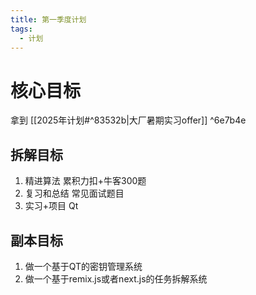 ```yaml
---
title: 第一季度计划
tags:
  - 计划
---
```


# 核心目标

拿到 [[2025年计划#^83532b|大厂暑期实习offer]] ^6e7b4e

## 拆解目标

1. 精进算法 累积力扣+牛客300题
2. 复习和总结 常见面试题目
3. 实习+项目 Qt

## 副本目标

1. 做一个基于QT的密钥管理系统
2. 做一个基于remix.js或者next.js的任务拆解系统